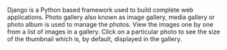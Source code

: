 Django is a Python based framework used to build complete web applications. Photo gallery also known as image gallery, media gallery or photo album is used to manage the photos. View the images one by one from a list of images in a gallery. Click on a particular photo to see the size of the thumbnail which is, by default, displayed in the gallery.
